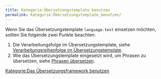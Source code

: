 ```yaml
---
title: Kategorie:Übersetzungstemplate benutzen
permalink: Kategorie:Übersetzungstemplate_benutzen/
---
```


Wenn Sie das Übersetzungstemplate `language-text` einsetzen möchten, sollten Sie folgende zwei Punkte beachten:

1.  Die Verarbeitungsfolge im Übersetzungstemplate, siehe [Verarbeitungsreihenfolge im Übersetzungstemplate](/Verarbeitungsreihenfolge_im_Übersetzungstemplate.md).
2.  Wie das Übersetzungstemplate eingesetzt wird, um Phrasen zu übersetzen, siehe [Phrasen übersetzen](/Phrasen_übersetzen.md).

[Kategorie:Das Übersetzungsframework benutzen](export_de/Kategorie:Das_Übersetzungsframework_benutzen.md)